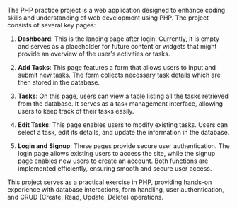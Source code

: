 The PHP practice project is a web application designed to enhance coding skills and understanding of web development using PHP. The project consists of several key pages:

1. **Dashboard**: This is the landing page after login. Currently, it is empty and serves as a placeholder for future content or widgets that might provide an overview of the user's activities or tasks.

2. **Add Tasks**: This page features a form that allows users to input and submit new tasks. The form collects necessary task details which are then stored in the database.

3. **Tasks**: On this page, users can view a table listing all the tasks retrieved from the database. It serves as a task management interface, allowing users to keep track of their tasks easily.

4. **Edit Tasks**: This page enables users to modify existing tasks. Users can select a task, edit its details, and update the information in the database.

5. **Login and Signup**: These pages provide secure user authentication. The login page allows existing users to access the site, while the signup page enables new users to create an account. Both functions are implemented efficiently, ensuring smooth and secure user access.

This project serves as a practical exercise in PHP, providing hands-on experience with database interactions, form handling, user authentication, and CRUD (Create, Read, Update, Delete) operations.
